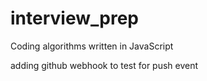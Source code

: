 # interview_prep
Coding algorithms written in JavaScript

adding github webhook to test for push event